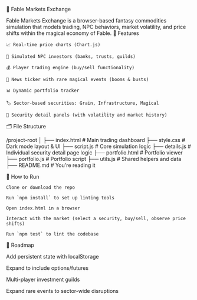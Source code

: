 📘 Fable Markets Exchange

Fable Markets Exchange is a browser-based fantasy commodities simulation that models trading, NPC behaviors, market volatility, and price shifts within the magical economy of Fable.
🔧 Features

    📈 Real-time price charts (Chart.js)

    🧠 Simulated NPC investors (banks, trusts, guilds)

    💰 Player trading engine (buy/sell functionality)

    📜 News ticker with rare magical events (booms & busts)

    📊 Dynamic portfolio tracker

    🏷️ Sector-based securities: Grain, Infrastructure, Magical

    🧾 Security detail panels (with volatility and market history)

🗂 File Structure

/project-root
│
├── index.html          # Main trading dashboard
├── style.css           # Dark mode layout & UI
├── script.js           # Core simulation logic
├── details.js          # Individual security detail page logic
├── portfolio.html      # Portfolio viewer
├── portfolio.js        # Portfolio script
├── utils.js            # Shared helpers and data
├── README.md           # You're reading it

🚀 How to Run

    Clone or download the repo

    Run `npm install` to set up linting tools

    Open index.html in a browser

    Interact with the market (select a security, buy/sell, observe price shifts)

    Run `npm test` to lint the codebase

🔮 Roadmap

Add persistent state with localStorage

Expand to include options/futures

Multi-player investment guilds

Expand rare events to sector-wide disruptions
